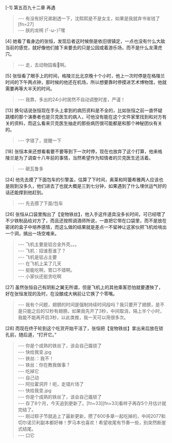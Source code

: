 
[-1] 第五百九十二章 再遇
>--- 有没有好兄弟剧透一下，沈熙熙是不是女主，如果是我就弃书省钱了[fn=27]<br>
>--- 朕的龙椅
(｢･ω･)｢嘿<br>

[4] 她看了看身边的张恒，发现后者这时候倒是依旧很镇定，一点也没有什么大敌当前的感觉，就好像他们接下来要去的只是公园或着游乐场，而不是什么龙潭虎穴。
>--- 走，去动物园看🐒啊。<br>

[5] 张恒看了眼手上的时间，格陵兰比北京晚十个小时，他上一次时停是在格陵兰时间的下午两点钟，那时候的他还在机场，所以想要靠时停摸进艺术博物馆，他就需要再等大半天的时间。
>--- 我靠，多出的24小时居然不自动调整时差，严谨！<br>

[13] 换句话说张恒现在手头上拿到的病历资料是不全的，比如张恒之前一直怀疑跳楼的那个演奏者也是贝克医生的病人，可他没有能在这个文件家里找到和对方有关的资料，而这么看来贝克医生抽走的那些病历很可能都是和那个神秘团伙有关的。
>--- 字错了，提醒一下<br>

[18] 张恒本来还想看看要不要等到下一次时停，现在也放弃了这个打算，他来格陵兰是为了调查十八年前的事情，当然希望作为知情者的贝克医生还活着。
>--- 砸瓦鲁多<br>

[24] 他先去摸了下面包车的引擎盖，估算了下时间，奥莱和阿蕾希雅两人应该也是刚到没多久，他们进去了也就大概是三到七分钟，如果遇到了什么埋伏运气好的话还能撑到他赶到。
>--- 先去摸了下面/包车<br>

[26] 张恒从口袋里掏出了【宠物铁丝】，他入手这件道具没多长时间，可已经喂了不少铁制品给对方了，而且还按照调酒师所说，一直把它带在口袋里，而不是放在密闭的盒子中培养感情，而这么做的结果就是差点一不留神让这家伙把飞机给啃出一个洞，搞出一场空难来。
>--- 飞机主要是铝合金外壳。。。<br>
>--- 飞机：招谁惹谁了？<br>
>--- 飞机是铝占主要<br>
>--- 在飞机上呆了几天<br>
>--- 挺能吃啊，胃口不错啊。<br>
>--- 小家伙还挺贪吃啊<br>

[27] 虽然张恒自己有阴影之翼无所谓，但是飞机上的其他乘客恐怕就要遭殃了，好在张恒发现的及时，在没酿成大祸前让它换了个零嘴。
>--- 我有个问题，翅膀的时间是强制持续时间段吗？我只要开了翅膀，是不是只能之后的12秒有翅膀。如果我先开了3秒，中间取消，隔上半个小时，我能不能再开启3秒，以此类推，我一天可以用很多次。<br>

[28] 而现在终于轮到这个吃货开始干活了，张恒把【宠物铁丝】拿出来后放在锁孔前，随后道，“打开它。”
>--- 你是个成熟的铁丝了，该会自己撬锁了<br>
>--- 快给我变.jpg<br>
>--- 铁丝:：我不！<br>
>--- 铁丝：你在教我做事？<br>
>--- 吃掉它<br>
>--- 自己动<br>
>--- 阿拉霍洞开！呃，走错片场了<br>
>--- 快给我变.jpg<br>
>--- 你是个成熟的铁丝了，该会自己撬锁了<br>
>--- 存了8个月，今天追到更新了。[fn=33][fn=33]看样子再存5个月估计就完结了。<br>
>--- 刚过粽子节就追上了最新更新，攒了600多章一起吃掉的，中间2077和切尔诺贝利副本都好棒！罗马本也喜欢！希望收尾有节奏一些，别突然断崖式结尾。<br>
>--- 口它<br>
